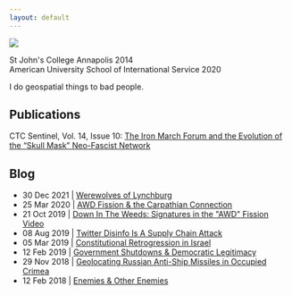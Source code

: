 ```yaml
---
layout: default
---
```


<img class="profile-picture" src="./assets/images/opsecface.jpg">

St John's College Annapolis 2014   
American University School of International Service 2020

I do geospatial things to bad people.

## Publications
CTC Sentinel, Vol. 14, Issue 10: [The Iron March Forum and the Evolution of the “Skull Mask” Neo-Fascist Network](https://ctc.usma.edu/the-iron-march-forum-and-the-evolution-of-the-skull-mask-neo-fascist-network/)

## Blog
* 30 Dec 2021 \| [Werewolves of Lynchburg](https://heupchurch.github.io/werewolves-lynchburg)
* 25 Mar 2020 \| [AWD Fission & the Carpathian Connection](https://heupchurch.github.io/carpathia)
* 21 Oct 2019 \| [Down In The Weeds: Signatures in the "AWD" Fission Video](https://heupchurch.github.io/fission)
* 08 Aug 2019 \| [Twitter Disinfo Is A Supply Chain Attack](https://heupchurch.github.io/twitter-supply-chain-attacks)
* 05 Mar 2019 \| [Constitutional Retrogression in Israel](https://heupchurch.github.io/retrogression-israel)
* 12 Feb 2019 \| [Government Shutdowns & Democratic Legitimacy](https://heupchurch.github.io/shutdowns-and-democracy)
* 29 Nov 2018 \| [Geolocating Russian Anti-Ship Missiles in Occupied Crimea](https://heupchurch.github.io/kerch-strait-bal-geolocation)
* 12 Feb 2018 \| [Enemies & Other Enemies](https://heupchurch.github.io/enemies-and-other-enemies)
